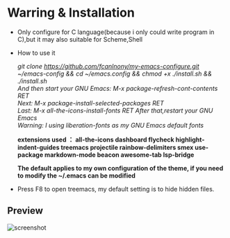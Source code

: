 # Warring & Installation
* Only configure for C language(because i only could write program in C),but it may also suitable for Scheme,Shell

* How to use it</p>

  *git clone https://github.com/fcanlnony/my-emacs-configure.git ~/emacs-config && cd ~/emacs.config && chmod +x ./install.sh && ./install.sh*          
  *And then start your GNU Emacs: M-x package-refresh-cont-contents RET*                                                                   
  *Next: M-x package-install-selected-packages RET*     
  *Last: M-x all-the-icons-install-fonts RET* 
  *After that,restart your GNU Emacs*  
  *Warning: I using liberation-fonts as my GNU Emacs default fonts*
     
  **extensions used ： all-the-icons dashboard flycheck highlight-indent-guides treemacs projectile rainbow-delimiters smex use-package markdown-mode beacon awesome-tab lsp-bridge** 
  
  **The default applies to my own configuration of the theme, if you need to modify the ~/.emacs can be modified**

* Press F8 to open treemacs, my default setting is to hide hidden files.

## Preview
![screenshot](https://github.com/fcanlnony/my-emacs-configure/blob/main/screenshot.png?raw=true "screenshot")
